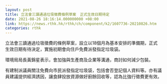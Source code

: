 ```yaml
---
layout: post
title: 立法會三讀通過垃圾徵費條例草案　正式生效日期待定
date: 2021-08-26 18:16:14.000000000 +08:00
link: https://news.rthk.hk/rthk/ch/component/k2/1607736-20210826.htm
categories: rthk
---
```


立法會三讀通過垃圾徵費的條例草案，設立以18個月為基本安排的準備期，正式生效日期有待決定，實施初期會向住戶免費派發指定垃圾袋。

環境局局長黃錦星表示，會加強與生產商及企業等溝通，商討如何減少包裝。

有建制派議員關注免費向市民派發指定垃圾袋，包括會否登記個人資料等。亦有議員建議提供經濟誘因，讓食肆投放資源做好廚餘回收等，認為比強行徵費更有效。

